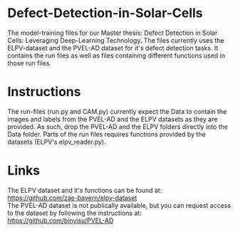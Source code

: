 # Defect-Detection-in-Solar-Cells
The model-training files for our Master thesis: Defect Detection in Solar Cells: Leveraging Deep-Learning Technology. The files currently uses the ELPV-dataset and the PVEL-AD dataset for it's defect detection tasks. It contains the run files as well as files containing different functions used in those run files.

# Instructions
The run-files (run.py and CAM.py) currently expect the Data to contain the images and labels from the PVEL-AD and the ELPV datasets as they are provided. As such, drop the PVEL-AD and the ELPV folders directly into the Data folder. Parts of the run files requires functions provided by the datasets (ELPV's elpv_reader.py).

# Links

The ELPV dataset and it's functions can be found at: https://github.com/zae-bayern/elpv-dataset <br />
The PVEL-AD dataset is not publically available, but you can request access to the dataset by following the instructions at: https://github.com/binyisu/PVEL-AD

